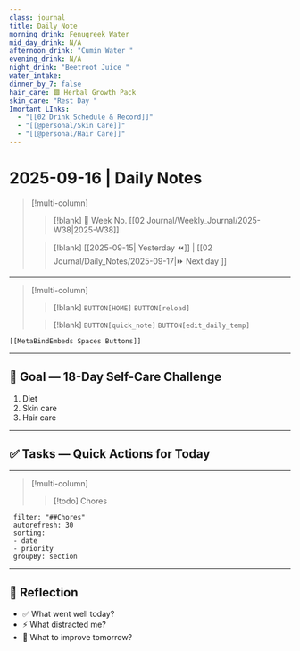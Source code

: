 ```yaml
---
class: journal
title: Daily Note
morning_drink: Fenugreek Water
mid_day_drink: N/A
afternoon_drink: "Cumin Water "
evening_drink: N/A
night_drink: "Beetroot Juice "
water_intake:
dinner_by_7: false
hair_care: 🟩 Herbal Growth Pack
skin_care: "Rest Day "
Imortant LInks:
  - "[[02 Drink Schedule & Record]]"
  - "[[@personal/Skin Care]]"
  - "[[@personal/Hair Care]]"
---
```


# 2025-09-16 | Daily Notes

> [!multi-column]
> 
>> [!blank]
>> 📅 Week No. [[02 Journal/Weekly_Journal/2025-W38|2025-W38]]
>
>> [!blank]
>> [[2025-09-15| Yesterday ⏪]] |  [[02 Journal/Daily_Notes/2025-09-17|⏩ Next day ]]

---

> [!multi-column]
>
>> [!blank]
>> `BUTTON[HOME]` 
>> `BUTTON[reload]`
>
>> [!blank]
>> `BUTTON[quick_note]` 
>> `BUTTON[edit_daily_temp]` 
 
 ```meta-bind-embed
 [[MetaBindEmbeds Spaces Buttons]]
 ```
 
---


## 🎯 Goal — 18-Day Self-Care Challenge

1. Diet
2. Skin care
3. Hair care

---

## ✅ Tasks — Quick Actions for Today


---

> [!multi-column]
> 
>> [!todo] Chores

```todoist
 filter: "##Chores"
 autorefresh: 30
 sorting:  
 - date
 - priority
 groupBy: section
 ```




---

## 📓 Reflection

- ✅ What went well today?  
- ⚡ What distracted me?  
- 🎯 What to improve tomorrow?  
